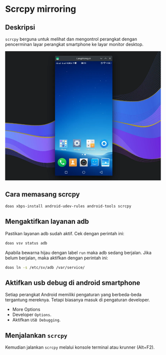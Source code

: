# Scrcpy mirroring

## Deskripsi

`scrcpy` berguna untuk melihat dan mengontrol perangkat dengan pencerminan layar perangkat smartphone ke layar monitor desktop.

![Scrcpy Mirroring LangitKetujuh OS](../../media/image/scrcpy-langitketujuh-id.webp)

## Cara memasang scrcpy

```bash
doas xbps-install android-udev-rules android-tools scrcpy
```

## Mengaktifkan layanan adb

Pastikan layanan adb sudah aktif. Cek dengan perintah ini:

```bash
doas vsv status adb
```

Apabila bewarna hijau dengan label `run` maka adb sedang berjalan. Jika belum berjalan, maka aktifkan dengan perintah ini:

```bash
doas ln -s /etc/sv/adb /var/service/
```

## Aktifkan usb debug di android smartphone

Setiap perangkat Android memiliki pengaturan yang berbeda-beda tergantung mereknya. Tetapi biasanya masuk di pengaturan developer.

- More Options
- Developer `Options`.
- Aktifkan `USB Debugging`.

## Menjalankan `scrcpy`

Kemudian jalankan `scrcpy` melalui konsole terminal atau krunner (Alt+F2).
